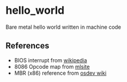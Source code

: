 # hello_world
Bare metal hello world written in machine code
## References
- BIOS interrupt from [wikipedia](https://en.wikipedia.org/wiki/INT_10H)
- 8086 Opcode map from [mlsite](http://www.mlsite.net/8086/)
- MBR (x86) reference from [osdev wiki](https://wiki.osdev.org/MBR_(x86))
